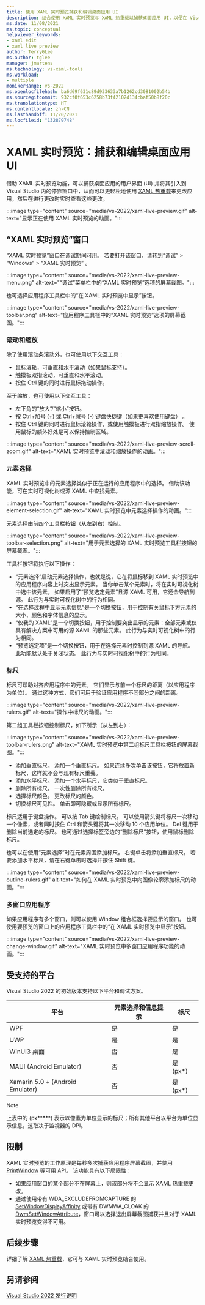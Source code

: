 ```yaml
---
title: 使用 XAML 实时预览捕获和编辑桌面应用 UI
description: 结合使用 XAML 实时预览与 XAML 热重载以捕获桌面应用 UI，以便在 Visual Studio 中对其进行迭代更改并实时查看这些更改。
ms.date: 11/08/2021
ms.topic: conceptual
helpviewer_keywords:
- xaml edit
- xaml live preview
author: TerryGLee
ms.author: tglee
manager: jmartens
ms.technology: vs-xaml-tools
ms.workload:
- multiple
monikerRange: vs-2022
ms.openlocfilehash: ba6d69f631c89d933633a7b1262cd3081002b54b
ms.sourcegitcommit: 932cf0f653c6258b73f42102d134cbaf50b8f20c
ms.translationtype: HT
ms.contentlocale: zh-CN
ms.lasthandoff: 11/20/2021
ms.locfileid: "132879748"
---
```

# <a name="xaml-live-preview-capture-and-edit-desktop-app-ui"></a>XAML 实时预览：捕获和编辑桌面应用 UI

借助 XAML 实时预览功能，可以捕获桌面应用的用户界面 (UI) 并将其引入到 Visual Studio 内的停靠窗口中，从而可以更轻松地使用 [XAML 热重载](xaml-hot-reload.md)来更改应用，然后在进行更改时实时查看这些更改。

:::image type="content" source="media/vs-2022/xaml-live-preview.gif" alt-text="显示正在使用 XAML 实时预览的动画。":::

## <a name="xaml-live-preview-window"></a>“XAML 实时预览”窗口

“XAML 实时预览”窗口在调试期间可用。 若要打开该窗口，请转到“调试” > “Windows” > “XAML 实时预览”  。

:::image type="content" source="media/vs-2022/xaml-live-preview-menu.png" alt-text="“调试”菜单栏中的“XAML 实时预览”选项的屏幕截图。":::

也可选择应用程序工具栏中的“在 XAML 实时预览中显示”按钮。

:::image type="content" source="media/vs-2022/xaml-live-preview-toolbar.png" alt-text="应用程序工具栏中的“XAML 实时预览”选项的屏幕截图。":::

### <a name="scrolling-and-zooming"></a>滚动和缩放

除了使用滚动条滚动外，也可使用以下交互工具：

- 鼠标滚轮，可垂直和水平滚动（如果鼠标支持）。
- 触摸板双指滚动，可垂直和水平滚动。
- 按住 Ctrl 键的同时进行鼠标拖动操作。

至于缩放，也可使用以下交互工具：

- 左下角的“放大”/“缩小”按钮。
- 按 Ctrl+加号 (+) 或 Ctrl+减号 (-) 键盘快捷键（如果更喜欢使用键盘）   。
- 按住 Ctrl 键的同时进行鼠标滚轮操作，或使用触摸板进行双指缩放操作。 使用鼠标的额外好处是可以保持控制区域。

:::image type="content" source="media/vs-2022/xaml-live-preview-scroll-zoom.gif" alt-text="XAML 实时预览中滚动和缩放操作的动画。":::

### <a name="element-selection"></a>元素选择

XAML 实时预览中的元素选择类似于正在运行的应用程序中的选择。 借助该功能，可在实时可视化树或源 XAML 中查找元素。

:::image type="content" source="media/vs-2022/xaml-live-preview-element-selection.gif" alt-text="XAML 实时预览中元素选择操作的动画。":::

元素选择由前四个工具栏按钮（从左到右）控制。

:::image type="content" source="media/vs-2022/xaml-live-preview-toolbar-selection.png" alt-text="用于元素选择的 XAML 实时预览工具栏按钮的屏幕截图。":::

工具栏按钮将执行以下操作：

- “元素选择”启动元素选择操作，也就是说，它在将鼠标移到 XAML 实时预览中的应用程序内容上时突出显示元素。 当你单击某个元素时，将在实时可视化树中选中该元素。 如果启用了“预览选定元素”且源 XAML 可用，它还会导航到源。 此行为与实时可视化树中的行为相同。
- “在选择过程中显示元素信息”是一个切换按钮，用于控制有关鼠标下方元素的大小、颜色和字体信息的显示。
- “仅我的 XAML”是一个切换按钮，用于控制要突出显示的元素：全部元素或仅具有解决方案中可用的源 XAML 的那些元素。 此行为与实时可视化树中的行为相同。
- “预览选定项”是一个切换按钮，用于在选择元素时控制到源 XAML 的导航。 此功能默认处于关闭状态。 此行为与实时可视化树中的行为相同。

### <a name="rulers"></a>标尺

标尺可帮助对齐应用程序中的元素。 它们显示与前一个标尺的距离（以应用程序为单位）。 通过这种方式，它们可用于验证应用程序不同部分之间的距离。

:::image type="content" source="media/vs-2022/xaml-live-preview-rulers.gif" alt-text="操作中标尺的动画。":::

第二组工具栏按钮控制标尺，如下所示（从左到右）：

:::image type="content" source="media/vs-2022/xaml-live-preview-toolbar-rulers.png" alt-text="XAML 实时预览中第二组标尺工具栏按钮的屏幕截图。":::

- 添加垂直标尺。 添加一个垂直标尺。 如果连续多次单击该按钮，它将放置新标尺，这样就不会与现有标尺重叠。
- 添加水平标尺。 添加一个水平标尺，它类似于垂直标尺。
- 删除所有标尺。 一次性删除所有标尺。
- 选择标尺颜色。 更改标尺的颜色。
- 切换标尺可见性。 单击即可隐藏或显示所有标尺。

标尺适用于键盘操作。 可以按 Tab 键绘制标尺。 可以使用箭头键将标尺一次移动一个像素，或者同时按住 Ctrl 和箭头键将其一次移动 10 个应用单位。 Del 键用于删除当前选定的标尺。 也可通过选择标签旁边的“删除标尺”按钮，使用鼠标删除标尺。

也可以在使用“元素选择”时在元素周围添加标尺。 右键单击将添加垂直标尺。 若要添加水平标尺，请在右键单击时选择并按住 Shift 键。

:::image type="content" source="media/vs-2022/xaml-live-preview-outline-rulers.gif" alt-text="如何在 XAML 实时预览中向图像轮廓添加标尺的动画。":::

### <a name="multi-window-applications"></a>多窗口应用程序

如果应用程序有多个窗口，则可以使用 Window 组合框选择要显示的窗口。 也可使用要预览的窗口上的应用程序工具栏中的“在 XAML 实时预览中显示”按钮。

:::image type="content" source="media/vs-2022/xaml-live-preview-change-window.gif" alt-text="XAML 实时预览中多窗口应用程序功能的动画。":::

## <a name="supported-platforms"></a>受支持的平台

Visual Studio 2022 的初始版本支持以下平台和调试方案。

|平台  |元素选择和信息提示  |标尺  |
|---------|---------|---------|
|WPF      |是         |是         |
|UWP      |是         |是         |
|WinUI3 桌面     |否         |是         |
|MAUI (Android Emulator)     |否         |是 (px*)         |
|Xamarin 5.0 + (Android Emulator)     |否          |是 (px*)         |

> [!NOTE]
> 上表中的 (px*****) 表示以像素为单位显示的标尺；所有其他平台以平台为单位显示信息，这取决于监视器的 DPI。

## <a name="limitations"></a>限制

XAML 实时预览的工作原理是每秒多次捕获应用程序屏幕截图，并使用 [PrintWindow](/windows/win32/api/winuser/nf-winuser-printwindow) 等可用 API。 该功能具有以下局限性：

- 如果应用窗口的某个部分不在屏幕上，则该部分将不会显示 XAML 热重载更改。
- 通过使用带有 WDA_EXCLUDEFROMCAPTURE 的 [SetWindowDisplayAffinity](/windows/win32/api/winuser/nf-winuser-setwindowdisplayaffinity) 或带有 DWMWA_CLOAK 的 [DwmSetWindowAttribute](/windows/win32/api/dwmapi/nf-dwmapi-dwmsetwindowattribute)，窗口可以选择退出屏幕截图捕获并且对于 XAML 实时预览变得不可用。

## <a name="next-steps"></a>后续步骤

详细了解 [XAML 热重载](xaml-hot-reload.md)，它可与 XAML 实时预览结合使用。

## <a name="see-also"></a>另请参阅

[Visual Studio 2022 发行说明](/visualstudio/releases/2022/release-notes)
